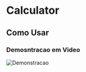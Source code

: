# Calculator

## Como Usar 

### Demosntracao em Video

![Demonstracao](https://github.com/novvais/calculator/assets/110359905/0b7ca899-925c-45b5-8296-50c073f825ec)